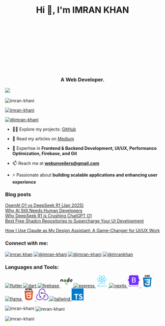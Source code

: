 <h1 align="center">Hi 👋, I'm IMRAN KHAN</h1>
<h3 align="center" style="margin-top:200px;">A Web Developer.</h3>

<img src="https://media.tenor.com/NOYF3f82b_gAAAAC/programmer.gif" width=400 >

<p align="left"> <img src="https://komarev.com/ghpvc/?username=imran-khani&label=Profile%20views&color=0e75b6&style=flat" alt="imran-khani" /> </p>

<p align="left"> <a href="https://github.com/ryo-ma/github-profile-trophy"><img src="https://github-profile-trophy.vercel.app/?username=imran-khani" alt="imran-khani" /></a> </p>

<p align="left"> <a href="https://twitter.com/@imran-khani" target="blank"><img src="https://img.shields.io/twitter/follow/@imran-khani?logo=twitter&style=for-the-badge" alt="@imran-khani" /></a> </p>

- 👨‍💻 Explore my projects: [GitHub](https://github.com/imran-khani)  

- 📝 Read my articles on [Medium](https://medium.com/@imrankhani)  

- 💬 Expertise in **Frontend & Backend Development, UI/UX, Performance Optimization, Firebase, and Git**  

- 📫 Reach me at **webunveilers@gmail.com**  

- ⚡ Passionate about **building scalable applications and enhancing user experience**  

### Blog posts
<!-- BLOG-POST-LIST:START -->
[OpenAI O1 vs DeepSeek R1 (Jan 2025)](https://imrankhani.medium.com/openai-o1-vs-deepseek-r1-as-of-january-2025-39e636283bcd)  
[Why AI Still Needs Human Developers](https://imrankhani.medium.com/why-ai-still-needs-human-developers-0367952729b1)  
[Why DeepSeek R1 is Crushing ChatGPT O1](https://imrankhani.medium.com/why-deepseek-r1-is-crushing-chatgpt-o1-fd991c1f3b69)  
[Best Free Shadcn Repositories to Supercharge Your UI Development](https://imrankhani.medium.com/best-free-shadcn-repositories-to-supercharge-your-ui-development-99bc775d6d0e)

[How I Use Claude as My Design Assistant: A Game-Changer for UI/UX Work](https://imrankhani.medium.com/how-i-use-claude-as-my-design-assistant-a-game-changer-for-ui-ux-work-e3e3555e2244)

<!-- BLOG-POST-LIST:END -->

<h3 align="left">Connect with me:</h3>
<p align="left">
<a href="https://codepen.io/imran-khan" target="blank"><img align="center" src="https://raw.githubusercontent.com/rahuldkjain/github-profile-readme-generator/master/src/images/icons/Social/codepen.svg" alt="imran khan" height="30" width="40" /></a>
<a href="https://twitter.com/@imran-khani" target="blank"><img align="center" src="https://raw.githubusercontent.com/rahuldkjain/github-profile-readme-generator/master/src/images/icons/Social/twitter.svg" alt="@imran-khani" height="30" width="40" /></a>
<a href="https://linkedin.com/in/imran-khani" target="blank"><img align="center" src="https://raw.githubusercontent.com/rahuldkjain/github-profile-readme-generator/master/src/images/icons/Social/linked-in-alt.svg" alt="@imran-khani" height="30" width="40" /></a>
<a href="https://medium.com/@imrankhan" target="blank"><img align="center" src="https://raw.githubusercontent.com/rahuldkjain/github-profile-readme-generator/master/src/images/icons/Social/medium.svg" alt="@imrankhan" height="30" width="40" /></a>
</p>

<h3 align="left">Languages and Tools:</h3>
<p align="left"> 
<a href="https://flutter.dev/" target="_blank" rel="noreferrer"> <img src="https://www.vectorlogo.zone/logos/flutterio/flutterio-icon.svg" alt="flutter" width="40" height="40"/> </a>
<a href="https://dart.dev/" target="_blank" rel="noreferrer"> <img src="https://www.vectorlogo.zone/logos/dartlang/dartlang-icon.svg" alt="dart" width="40" height="40"/> </a>
<a href="https://firebase.google.com/" target="_blank" rel="noreferrer"> <img src="https://www.vectorlogo.zone/logos/firebase/firebase-icon.svg" alt="firebase" width="40" height="40"/> </a>
<a href="https://nodejs.org/" target="_blank" rel="noreferrer"> <img src="https://raw.githubusercontent.com/devicons/devicon/master/icons/nodejs/nodejs-original-wordmark.svg" alt="nodejs" width="40" height="40"/> </a>
<a href="https://expressjs.com/" target="_blank" rel="noreferrer"> <img src="https://www.vectorlogo.zone/logos/expressjs/expressjs-icon.svg" alt="express" width="40" height="40"/> </a>
<a href="https://reactjs.org/" target="_blank" rel="noreferrer"> <img src="https://raw.githubusercontent.com/devicons/devicon/master/icons/react/react-original-wordmark.svg" alt="react" width="40" height="40"/> </a>
<a href="https://nextjs.org/" target="_blank" rel="noreferrer"> <img src="https://cdn.worldvectorlogo.com/logos/nextjs-2.svg" alt="nextjs" width="40" height="40"/> </a>
<a href="https://getbootstrap.com" target="_blank" rel="noreferrer"> <img src="https://raw.githubusercontent.com/devicons/devicon/master/icons/bootstrap/bootstrap-plain-wordmark.svg" alt="bootstrap" width="40" height="40"/> </a> 
<a href="https://www.w3schools.com/css/" target="_blank" rel="noreferrer"> <img src="https://raw.githubusercontent.com/devicons/devicon/master/icons/css3/css3-original-wordmark.svg" alt="css3" width="40" height="40"/> </a> 
<a href="https://www.figma.com/" target="_blank" rel="noreferrer"> <img src="https://www.vectorlogo.zone/logos/figma/figma-icon.svg" alt="figma" width="40" height="40"/> </a> 
<a href="https://www.w3.org/html/" target="_blank" rel="noreferrer"> <img src="https://raw.githubusercontent.com/devicons/devicon/master/icons/html5/html5-original-wordmark.svg" alt="html5" width="40" height="40"/> </a>  
<a href="https://redux.js.org" target="_blank" rel="noreferrer"> <img src="https://raw.githubusercontent.com/devicons/devicon/master/icons/redux/redux-original.svg" alt="redux" width="40" height="40"/> </a> 
<a href="https://tailwindcss.com/" target="_blank" rel="noreferrer"> <img src="https://www.vectorlogo.zone/logos/tailwindcss/tailwindcss-icon.svg" alt="tailwind" width="40" height="40"/> </a> 
<a href="https://www.typescriptlang.org/" target="_blank" rel="noreferrer"> <img src="https://raw.githubusercontent.com/devicons/devicon/master/icons/typescript/typescript-original.svg" alt="typescript" width="40" height="40"/> </a> 
</p>


<p><img align="left" src="https://github-readme-stats.vercel.app/api/top-langs?username=imran-khani&show_icons=true&locale=en&layout=compact" alt="imran-khani" /></p>

<p>&nbsp;<img align="center" src="https://github-readme-stats.vercel.app/api?username=imran-khani&show_icons=true&locale=en" alt="imran-khani" /></p>

<p><img align="center" src="https://github-readme-streak-stats.herokuapp.com/?user=imran-khani&" alt="imran-khani" /></p>
